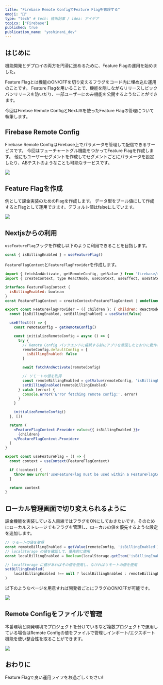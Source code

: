 ```yaml
---
title: "Firebase Remote ConfigでFeature Flagを管理する"
emoji: "🕌"
type: "tech" # tech: 技術記事 / idea: アイデア
topics: ["Firebase"]
published: true
publication_name: "yoshinani_dev"
---
```


## はじめに
機能開発とデプロイの両方を円滑に進めるために、Feature Flagの運用を始めました。

Feature Flagとは機能のON/OFFを切り変えるフラグをコード内に埋め込む運用のことです。
Feature Flagを用いることで、機能を隠しながらリリースしビックバンリリースを防いだり、一部ユーザーにのみ機能を公開するようなことができます。

今回はFirebse Remote ConfigとNextJSを使ったFeature Flagの管理について執筆します。

## Firebase Remote Config
Firebase Remote ConfigはFirebase上でパラメータを管理して配信できるサービスです。
今回はフューチャートグル機能をつかってFeature Flagを作成します。
他にもユーザーセグメントを作成してセグメントごとにパラメータを設定したり、ABテストのようなことも可能なサービスです。

![](https://storage.googleapis.com/zenn-user-upload/75439dc55755-20241022.png)

## Feature Flagを作成
例として課金実装のためのFlagを作成します。
データ型をブール値にして作成するとFlagとして運用できます。デフォルト値はfalseにしています。

![](https://storage.googleapis.com/zenn-user-upload/d235a7410a4b-20241022.png)

## Nextjsからの利用

`useFeatureFlag`フックを作成し以下のように利用できることを目指します。

```jsx
const { isBillingEnabled } = useFeatureFlag()
```

`FeatureFlagContext`と`FeatureFlagProvider`を作成します。

```jsx
import { fetchAndActivate, getRemoteConfig, getValue } from 'firebase/remote-config'
import { createContext, type ReactNode, useContext, useEffect, useState } from 'react'

interface FeatureFlagContext {
  isBillingEnabled: boolean
}
const FeatureFlagContext = createContext<FeatureFlagContext | undefined>(undefined)

export const FeatureFlagProvider = ({ children }: { children: ReactNode }) => {
  const [isBillingEnabled, setBillingEnabled] = useState(false)

  useEffect(() => {
    const remoteConfig = getRemoteConfig()

    const initializeRemoteConfig = async () => {
      try {
        // Remote Config バックエンドに接続する前にアプリを意図したとおりに動作させるためのデフォルト値
        remoteConfig.defaultConfig = {
          isBillingEnabled: false
        }

        await fetchAndActivate(remoteConfig)

        // リモートの値を取得
        const remoteBillingEnabled = getValue(remoteConfig, 'isBillingEnabled').asBoolean()
        setBillingEnabled(remoteBillingEnabled)
      } catch (error) {
        console.error('Error fetching remote config:', error)
      }
    }

    initializeRemoteConfig()
  }, [])

  return (
    <FeatureFlagContext.Provider value={{ isBillingEnabled }}>
      {children}
    </FeatureFlagContext.Provider>
  )
}

export const useFeatureFlag = () => {
  const context = useContext(FeatureFlagContext)

  if (!context) {
    throw new Error('useFeatureFlag must be used within a FeatureFlagContext')
  }

  return context
}
```

## ローカル管理画面で切り変えられるように
課金機能を実装している人目線ではフラグをONにしておきたいです。そのためにローカルストレージでもフラグを管理し、ローカルの値を優先するような設定を追加します。

```jsx
// リモートの値を取得
const remoteBillingEnabled = getValue(remoteConfig, 'isBillingEnabled').asBoolean()
// localStorage の値を確認して、優先的に使用
const localBillingEnabled = Boolean(localStorage.getItem('isBillingEnabled'))

// localStorage に値があればその値を使用し、なければリモートの値を使用
setBillingEnabled(
    localBillingEnabled !== null ? localBillingEnabled : remoteBillingEnabled
)
```

以下のようなページを用意すれば開発者ごとにフラグのON/OFFが可能です。

![](https://storage.googleapis.com/zenn-user-upload/b5be4549a1f0-20241022.png)

## Remote Configをファイルで管理
本番環境と開発環境でプロジェクトを分けているなど複数プロジェクトで運用している場合はRemote Configの値をファイルで管理しインポート/エクスポート機能を使い整合性を取ることができます。

![](https://storage.googleapis.com/zenn-user-upload/7d2dec2ba7dc-20241022.png)

## おわりに
Feature Flagで良い運用ライフをお過ごしください!

